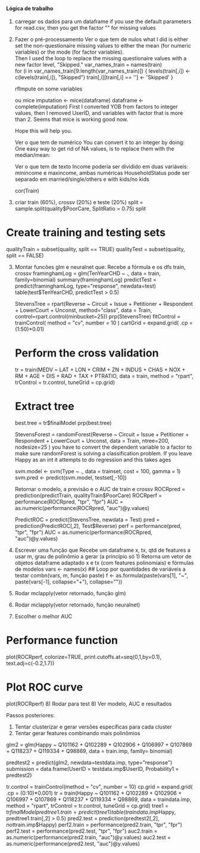 
#### Lógica de trabalho

1) carregar os dados para um dataframe
if you use the default parameters for read.csv, then you get the factor "" for missing values
2) Fazer o pré-processamento
    Ver o que tem de nulos
    what I did is either set the non-questionaire missing values to either the mean
    (for numeric variables) or the mode (for factor variables).  
    Then I used the loop to replace the missing questionaire values with a new factor level,
    "Skipped."
    var_names_train = names(train)    
    for (i in var_names_train[9:length(var_names_train)]) {
        levels(train[,i]) <- c(levels(train[,i]), "Skipped")
        train[,i][train[,i] == ''] <- 'Skipped'
    }

    rfImpute on some variables

    ou mice
    imputation <- mice(dataframe)
    dataframe <- complete(imputation)
    First I converted YOB from factors to integer values, then I removed UserID, and variables with factor that is more than 2. Seems that mice is working good now.

    Hope this will help you.

    Ver o que tem de numérico
    You can convert it to an integer by doing:
    One easy way to get rid of NA values, is to replace them with the median/mean:
    
    Ver o que tem de texto
    Income poderia ser dividido em duas variáveis: minincome e maxincome, ambas numéricas
    HouseholdStatus pode ser separado em married/single/others e with kids/no kids
    

    cor(Train)

2) criar train (60%), crossv (20%) e teste (20%)
    split = sample.split(quality$PoorCare, SplitRatio = 0.75)
    split

# Create training and testing sets
qualityTrain = subset(quality, split == TRUE)
qualityTest = subset(quality, split == FALSE)

3) Montar funcões glm e neuralnet que:
    Recebe a fórmula e os dfs train, crossv
    framinghamLog = glm(TenYearCHD ~ ., data = train, family=binomial)
    summary(framinghamLog)
    predictTest = predict(framinghamLog, type="response", newdata=test)
    table(test$TenYearCHD, predictTest > 0.5)

    StevensTree = rpart(Reverse ~ Circuit + Issue + Petitioner + Respondent + LowerCourt + Unconst, method="class", data = Train, control=rpart.control(minbucket=25))
    prp(StevensTree)
    fitControl = trainControl( method = "cv", number = 10 )
    cartGrid = expand.grid( .cp = (1:50)*0.01) 
    
    # Perform the cross validation
    tr = train(MEDV ~ LAT + LON + CRIM + ZN + INDUS + CHAS + NOX + RM + AGE + DIS + RAD + TAX + PTRATIO, data = train, method = "rpart", trControl = tr.control, tuneGrid = cp.grid)

    # Extract tree
    best.tree = tr$finalModel
    prp(best.tree)

    StevensForest = randomForest(Reverse ~ Circuit + Issue + Petitioner + Respondent + LowerCourt + Unconst, data = Train, ntree=200, nodesize=25 )
    you have to convert the dependent variable to a factor to make sure randomForest is solving a classification problem. If you leave Happy as an int it attempts to do regression and this takes ages
    
    svm.model <- svm(Type ~ ., data = trainset, cost = 100, gamma = 1)
    svm.pred <- predict(svm.model, testset[,-10])




    Retornar o modelo, a previsão e o AUC de train e crossv
    ROCRpred = prediction(predictTrain, qualityTrain$PoorCare)
    ROCRperf = performance(ROCRpred, "tpr", "fpr")
    AUC = as.numeric(performance(ROCRpred, "auc")@y.values)

    PredictROC = predict(StevensTree, newdata = Test)
    pred = prediction(PredictROC[,2], Test$Reverse)
    perf = performance(pred, "tpr", "fpr")
    AUC = as.numeric(performance(ROCRpred, "auc")@y.values)



4) Escrever uma função que
    Recebe um dataframe x, tx, qtd de features a usar m, grau de polinômio a gerar (a princípio só 1)
    Retorna um vetor de objetos dataframe adaptado x e tx (com features polinomiais)
            e fórmulas de modelos
            vars <- names(x) 
            ## Loop por quantidades de variáveis a testar
            combn(vars, m, função paste)
            f <- as.formula(paste(vars[1], "~", paste(vars[-1], collapse="+"), 
                                  collapse=""))
5) Rodar mclapply(vetor retornado, função glm)
6) Rodar mclapply(vetor retornado, função neuralnet)

7) Escolher o melhor AUC
# Performance function
plot(ROCRperf, colorize=TRUE, print.cutoffs.at=seq(0,1,by=0.1), text.adj=c(-0.2,1.7))

# Plot ROC curve
plot(ROCRperf)
8) Rodar para test
8) Ver modelo, AUC e resultados


Passos posteriores:

1) Tentar clusterizar e gerar versões específicas para cada cluster
2) Tentar gerar features combinando mais polinômios







glm2 = glm(Happy ~ Q101162 + Q102289 + Q102906 + Q106997 + Q107869 + Q118237 + Q119334 + Q98869,
           data = train.imp, family= binomial)

predtest2 = predict(glm2, newdata=testdata.imp, type="response")
submission = data.frame(UserID = testdata.imp$UserID, Probability1 = predtest2)

tr.control = trainControl(method = "cv", number = 10)
cp.grid = expand.grid( .cp = (0:10)*0.001)
tr = train(Happy ~ Q101162 + Q102289 + Q102906 + Q106997 + Q107869 + Q118237 + Q119334 + Q98869, 
           data = traindata.imp, method = "rpart", trControl = tr.control, tuneGrid = cp.grid)
tree1 = tr$finalModel
predtree1.train = predict(tree1)
table(traindata.imp$Happy, predtree1.train[,2] > 0.5)
pred2.test = prediction(predtest2[,2], nottrain.imp$Happy)
perf2.train = performance(pred2.train, "tpr", "fpr")
perf2.test = performance(pred2.test, "tpr", "fpr")
auc2.train = as.numeric(performance(pred2.train, "auc")@y.values)
auc2.test = as.numeric(performance(pred2.test, "auc")@y.values)
